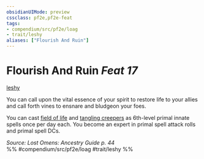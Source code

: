 ```yaml
---
obsidianUIMode: preview
cssclass: pf2e,pf2e-feat
tags:
- compendium/src/pf2e/loag
- trait/leshy
aliases: ["Flourish And Ruin"]
---
```

# Flourish And Ruin  *Feat 17*  
[leshy](../../rules/traits/leshy-b1.md)  


You can call upon the vital essence of your spirit to restore life to your allies and call forth vines to ensnare and bludgeon your foes.

You can cast [field of life](../spells/field-of-life.md) and [tangling creepers](../spells/tangling-creepers.md) as 6th-level primal innate spells once per day each. You become an expert in primal spell attack rolls and primal spell DCs.

*Source: Lost Omens: Ancestry Guide p. 44*  
%% #compendium/src/pf2e/loag #trait/leshy %%